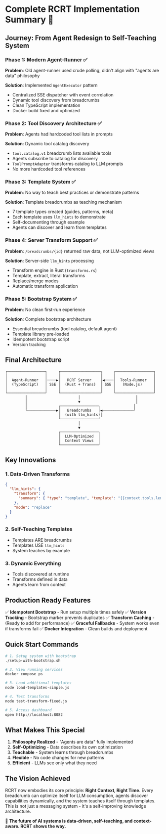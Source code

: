 # Complete RCRT Implementation Summary 🎉

## Journey: From Agent Redesign to Self-Teaching System

### Phase 1: Modern Agent-Runner ✅
**Problem**: Old agent-runner used crude polling, didn't align with "agents are data" philosophy

**Solution**: Implemented `AgentExecutor` pattern
- Centralized SSE dispatcher with event correlation
- Dynamic tool discovery from breadcrumbs
- Clean TypeScript implementation
- Docker build fixed and optimized

### Phase 2: Tool Discovery Architecture ✅
**Problem**: Agents had hardcoded tool lists in prompts

**Solution**: Dynamic tool catalog discovery
- `tool.catalog.v1` breadcrumb lists available tools
- Agents subscribe to catalog for discovery
- `ToolPromptAdapter` transforms catalog to LLM prompts
- No more hardcoded tool references

### Phase 3: Template System ✅
**Problem**: No way to teach best practices or demonstrate patterns

**Solution**: Template breadcrumbs as teaching mechanism
- 7 template types created (guides, patterns, meta)
- Each template uses `llm_hints` to demonstrate
- Self-documenting through example
- Agents can discover and learn from templates

### Phase 4: Server Transform Support ✅
**Problem**: `/breadcrumbs/{id}` returned raw data, not LLM-optimized views

**Solution**: Server-side `llm_hints` processing
- Transform engine in Rust (`transforms.rs`)
- Template, extract, literal transforms
- Replace/merge modes
- Automatic transform application

### Phase 5: Bootstrap System ✅
**Problem**: No clean first-run experience

**Solution**: Complete bootstrap architecture
- Essential breadcrumbs (tool catalog, default agent)
- Template library pre-loaded
- Idempotent bootstrap script
- Version tracking

## Final Architecture

```
┌─────────────────┐     ┌──────────────────┐     ┌─────────────────┐
│                 │     │                  │     │                 │
│  Agent-Runner   │────▶│   RCRT Server    │◀────│  Tools-Runner   │
│  (TypeScript)   │ SSE │  (Rust + Trans)  │ SSE │   (Node.js)     │
│                 │     │                  │     │                 │
└─────────────────┘     └──────────────────┘     └─────────────────┘
         │                       │                         │
         │                       ▼                         │
         │              ┌─────────────────┐               │
         └─────────────▶│   Breadcrumbs   │◀──────────────┘
                        │  (with llm_hints)│
                        └─────────────────┘
                                 │
                                 ▼
                        ┌─────────────────┐
                        │  LLM-Optimized  │
                        │  Context Views  │
                        └─────────────────┘
```

## Key Innovations

### 1. **Data-Driven Transforms**
```json
{
  "llm_hints": {
    "transform": {
      "summary": { "type": "template", "template": "{{context.tools.length}} tools" }
    },
    "mode": "replace"
  }
}
```

### 2. **Self-Teaching Templates**
- Templates ARE breadcrumbs
- Templates USE `llm_hints`
- System teaches by example

### 3. **Dynamic Everything**
- Tools discovered at runtime
- Transforms defined in data
- Agents learn from context

## Production Ready Features

✅ **Idempotent Bootstrap** - Run setup multiple times safely
✅ **Version Tracking** - Bootstrap marker prevents duplicates
✅ **Transform Caching** - (Ready to add for performance)
✅ **Graceful Fallbacks** - System works even if transforms fail
✅ **Docker Integration** - Clean builds and deployment

## Quick Start Commands

```bash
# 1. Setup system with bootstrap
./setup-with-bootstrap.sh

# 2. View running services
docker compose ps

# 3. Load additional templates
node load-templates-simple.js

# 4. Test transforms
node test-transform-fixed.js

# 5. Access dashboard
open http://localhost:8082
```

## What Makes This Special

1. **Philosophy Realized** - "Agents are data" fully implemented
2. **Self-Optimizing** - Data describes its own optimization
3. **Teachable** - System learns through breadcrumbs
4. **Flexible** - No code changes for new patterns
5. **Efficient** - LLMs see only what they need

## The Vision Achieved

RCRT now embodies its core principle: **Right Context, Right Time**. Every breadcrumb can optimize itself for LLM consumption, agents discover capabilities dynamically, and the system teaches itself through templates. This is not just a messaging system - it's a self-improving knowledge architecture.

🚀 **The future of AI systems is data-driven, self-teaching, and context-aware. RCRT shows the way.**
